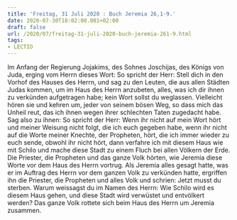 ```yaml
---
title: 'Freitag, 31 Juli 2020 : Buch Jeremia 26,1-9.'
date: 2020-07-30T18:02:00.001+02:00
draft: false
url: /2020/07/freitag-31-juli-2020-buch-jeremia-261-9.html
tags: 
- LECTIO
---
```


Im Anfang der Regierung Jojakims, des Sohnes Joschijas, des Königs von Juda, erging vom Herrn dieses Wort: So spricht der Herr: Stell dich in den Vorhof des Hauses des Herrn, und sag zu den Leuten, die aus allen Städten Judas kommen, um im Haus des Herrn anzubeten, alles, was ich dir ihnen zu verkünden aufgetragen habe; kein Wort sollst du weglassen. Vielleicht hören sie und kehren um, jeder von seinem bösen Weg, so dass mich das Unheil reut, das ich ihnen wegen ihrer schlechten Taten zugedacht habe. Sag also zu ihnen: So spricht der Herr: Wenn ihr nicht auf mein Wort hört und meiner Weisung nicht folgt, die ich euch gegeben habe, wenn ihr nicht auf die Worte meiner Knechte, der Propheten, hört, die ich immer wieder zu euch sende, obwohl ihr nicht hört, dann verfahre ich mit diesem Haus wie mit Schilo und mache diese Stadt zu einem Fluch bei allen Völkern der Erde. Die Priester, die Propheten und das ganze Volk hörten, wie Jeremia diese Worte vor dem Haus des Herrn vortrug. Als Jeremia alles gesagt hatte, was er im Auftrag des Herrn vor dem ganzen Volk zu verkünden hatte, ergriffen ihn die Priester, die Propheten und alles Volk und schrien: Jetzt musst du sterben. Warum weissagst du im Namen des Herrn: Wie Schilo wird es diesem Haus gehen, und diese Stadt wird verwüstet und entvölkert werden? Das ganze Volk rottete sich beim Haus des Herrn um Jeremia zusammen.